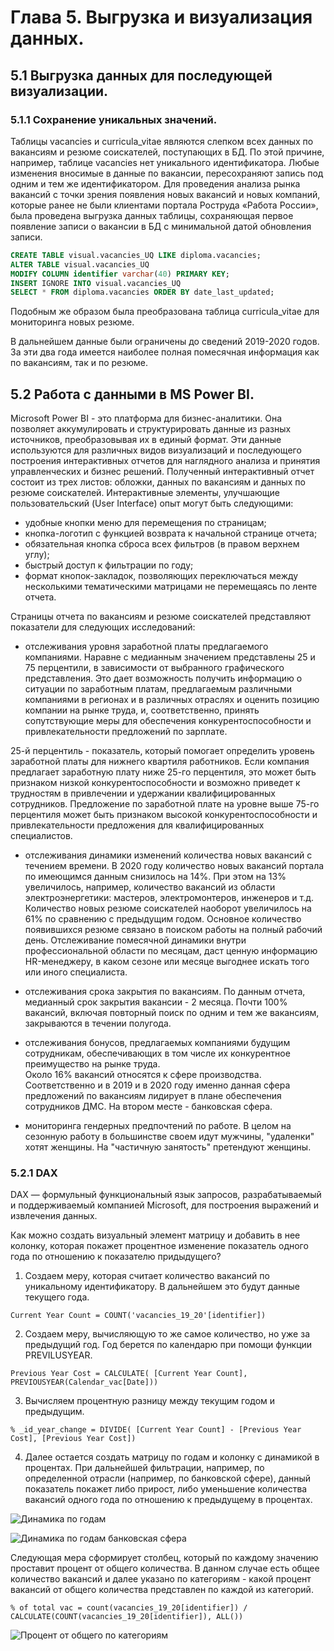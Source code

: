 
# Глава 5. Выгрузка и визуализация данных.

## 5.1 Выгрузка данных для последующей визуализации.

### 5.1.1 Сохранение уникальных значений.

Таблицы vacancies и curricula_vitae являются слепком всех данных по вакансиям и резюме соискателей, поступающих в БД.
По этой причине, например, таблице vacancies нет уникального идентификатора. Любые изменения вносимые в данные 
по вакансии, пересохраняют запись под одним и тем же идентификатором. Для проведения анализа рынка вакансий с 
точки зрения появления новых вакансий и новых компаний, которые ранее не были клиентами портала Роструда «Работа России», 
была проведена выгрузка данных таблицы, сохраняющая первое появление записи о вакансии в БД с минимальной датой обновления записи. 

```SQL
CREATE TABLE visual.vacancies_UQ LIKE diploma.vacancies;
ALTER TABLE visual.vacancies_UQ
MODIFY COLUMN identifier varchar(40) PRIMARY KEY;
INSERT IGNORE INTO visual.vacancies_UQ
SELECT * FROM diploma.vacancies ORDER BY date_last_updated;
```
Подобным же образом была преобразована таблица curricula_vitae для мониторинга новых резюме.

В дальнейшем данные были ограничены до сведений 2019-2020 годов. За эти два года имеется наиболее 
полная помесячная информация как по вакансиям, так и по резюме. 

## 5.2 Работа с данными в MS Power BI.
Microsoft Power BI - это платформа для бизнес-аналитики. Она позволяет аккумулировать и структурировать данные из разных источников,
преобразовывая их в единый формат. Эти данные используются для различных видов визуализаций и последующего построения интерактивных
отчетов для наглядного анализа и принятия управленческих и бизнес решений.
Полученный интерактивный отчет состоит из трех листов: обложки, данных по вакансиям и данных по резюме соискателей. 
Интерактивные элементы, улучшающие пользовательский (User Interface) опыт могут быть следующими: 
- удобные кнопки меню для перемещения по страницам;
- кнопка-логотип с функцией возврата к начальной странице отчета;
- обязательная кнопка сброса всех фильтров (в правом верхнем углу);
- быстрый доступ к фильтрации по году;
- формат кнопок-закладок, позволяющих переключаться между несколькими тематическими матрицами не перемещаясь по ленте 
отчета.

Страницы отчета по вакансиям и резюме соискателей представляют показатели для следующих исследований:

* отслеживания уровня заработной платы предлагаемого компаниями.
Наравне с медианным значением представлены 25 и 75 перцентили, в зависимости от выбранного графического представления. Это дает возможность получить информацию о ситуации по заработным платам, предлагаемым различными компаниями в регионах и в различных отраслях и оценить позицию компании на рынке труда, и, соответственно, принять сопутствующие меры для обеспечения конкурентоспособности и привлекательности предложений по зарплате.

25-й перцентиль  - показатель, который помогает определить уровень заработной платы для 
нижнего квартиля работников. Если компания предлагает заработную плату ниже 25-го перцентиля, это может быть признаком 
низкой конкурентоспособности и возможно приведет к трудностям в привлечении и удержании квалифицированных сотрудников.
Предложение по заработной плате на уровне выше 75-го перцентиля может быть признаком высокой конкурентоспособности и 
привлекательности предложения для квалифицированных специалистов.

* отслеживания динамики изменений количества новых вакансий с течением времени.
В 2020 году количество новых вакансий портала по имеющимся данным снизилось на 14%. При этом на 13% увеличилось, например, количество вакансий из области электроэнергетики: мастеров, электромонтеров, инженеров и т.д.
Количество новых резюме соискателей наоборот увеличилось на 61% по сравнению с предыдущим годом. Основное количество появившихся резюме связано в поиском работы на полный рабочий день. 
Отслеживание помесячной динамики внутри профессиональной области по месяцам, даст ценную информацию HR-менеджеру, в каком сезоне или месяце выгоднее искать того или иного специалиста.

* отслеживания срока закрытия по вакансиям. 
По данным отчета, медианный срок закрытия вакансии - 2 месяца. Почти 100% вакансий, включая повторный поиск по одним и тем же вакансиям, закрываются в течении полугода.

* отслеживания бонусов, предлагаемых компаниями будущим сотрудникам, обеспечивающих в том числе их конкурентное преимущество на рынке труда.  
Около 16% вакансий относятся к сфере производства. Соответственно и в 2019 и в 2020 году именно данная сфера предложений 
по вакансиям лидирует в плане обеспечения сотрудников ДМС. На втором месте - банковская сфера.

* мониторинга гендерных предпочтений по работе.
В целом на сезонную работу в большинстве своем идут мужчины, "удаленки" хотят женщины. На "частичную занятость" претендуют женщины.  
### 5.2.1 DAX

DAX — формульный функциональный язык запросов, разрабатываемый и поддерживаемый компанией Microsoft, для построения выражений и извлечения данных.

Как можно создать визуальный элемент матрицу и добавить в нее колонку, которая покажет процентное изменение показатель одного года
по отношению к показателю придыдущего?
1. Создаем меру, которая считает количество вакансий по уникальному идентификатору. В дальнейшем это будут данные текущего года.

```Current Year Count = COUNT('vacancies_19_20'[identifier])```

2. Создаем меру, вычисляющую то же самое количество, но уже за предыдущий год. Год берется по календарю при помощи функции PREVILUSYEAR.
   
```Previous Year Cost = CALCULATE( [Current Year Count], PREVIOUSYEAR(Calendar_vac[Date]))```

3. Вычисляем процентную разницу между текущим годом и предыдущим.

```% _id_year_change = DIVIDE( [Current Year Count] - [Previous Year Cost], [Previous Year Cost])```

4. Далее остается создать матрицу по годам и колонку с динамикой в процентах. При дальнейшей фильтрации, например, по определенной
   отрасли (например, по банковской сфере), данный показатель покажет либо прирост, либо уменьшение количества вакансий одного года по отношению к предыдущему в процентах.

![Динамика по годам](https://github.com/GaiMarina/DIPLOMA/assets/108570709/adcc2888-b46f-42be-ad54-deb53784bab4)

![Динамика по годам банковская сфера](https://github.com/GaiMarina/DIPLOMA/assets/108570709/3dddf3ab-de32-41dd-9465-d305072c723c)

Следующая мера сформирует столбец, который по каждому значению проставит процент от общего количества. В данном случае есть общее количество вакансий и далее указано по категориям - какой процент вакансий от общего количества представлен по каждой из категорий.

``` % of total vac = count(vacancies_19_20[identifier]) / CALCULATE(COUNT(vacancies_19_20[identifier]), ALL()) ```

![Процент от общего по категориям](https://github.com/GaiMarina/DIPLOMA/assets/108570709/db234b07-f8bc-4714-aad3-b13ec664bee4)
